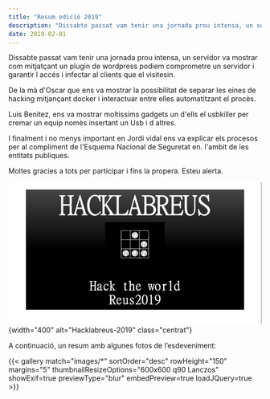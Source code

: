 ```yaml
---
title: "Resum edició 2019"
description: "Dissabte passat vam tenir una jornada prou intensa, un servidor va mostrar com mitjatçant un plugin de wordpress podiem comprometre un servidor i garantir l accés i infectar al clients que el visitesin."
date: 2019-02-01
---
```

Dissabte passat vam tenir una jornada prou intensa, un servidor va mostrar com mitjatçant un plugin de wordpress podiem comprometre un servidor i garantir l accés i infectar al clients que el visitesin.

De la mà d'Oscar que ens va mostrar la possibilitat de separar les eines de hacking mitjançant docker i interactuar entre elles automatitzant el procès.

Luis Benitez, ens va mostrar moltissims gadgets un d'ells el usbkiller per cremar un equip nomès insertant un Usb i d altres.

I finalment i no menys important en Jordi vidal ens va explicar els procesos per al compliment de l'Esquema Nacional de Seguretat en. l'ambit de les entitats publiques.

Moltes gracies a tots per participar i fins la propera.
Esteu alerta.

![Hacklabreus-2025](logo-2019.jpeg)
{width="400" alt="Hacklabreus-2019" class="centrat"}

A continuació, un resum amb algunes fotos de l’esdeveniment:

{{< gallery match="images/*" sortOrder="desc" rowHeight="150" margins="5" thumbnailResizeOptions="600x600 q90 Lanczos" showExif=true previewType="blur" embedPreview=true loadJQuery=true >}}